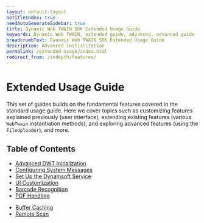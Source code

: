 ```yaml
---
layout: default-layout
noTitleIndex: true
needAutoGenerateSidebar: true
title: Dynamic Web TWAIN SDK Extended Usage Guide
keywords: Dynamic Web TWAIN, extended guide, advanced, advanced guide
breadcrumbText: Dynamic Web TWAIN SDK Extended Usage Guide
description: Advanced Initialization
permalink: /extended-usage/index.html
redirect_from: /indepth/features/
---
```


# Extended Usage Guide

This set of guides builds on the fundamental features covered in the standard usage guide. Here we cover topics such as customizing features explained previously (user interface), extending existing features (various `WebTwain` instantiation methods), and exploring advanced features (using the `FileUploader`), and more.

## Table of Contents

- [Advanced DWT Initialization]({{site.extended-usage}}advanced-initialization.html)
- [Configuring System Messages]({{site.extended-usage}}system-message-configuration.html)
- [Set Up the Dynamsoft Service]({{site.extended-usage}}dynamsoft-service-configuration.html)
- [UI Customization]({{site.extended-usage}}ui-customization.html)
- [Barcode Recognition]({{site.extended-usage}}barcode-processing.html)
- [PDF Handling]({{site.extended-usage}}pdf-processing.html)
<!--- [PDF Compressor (Beta)]({{site.extended-usage}}pdf-compression.html)-->
- [Buffer Caching]({{site.extended-usage}}buffer-caching.html)
- [Remote Scan](https://www.dynamsoft.com/remote-scan/docs/introduction/)
